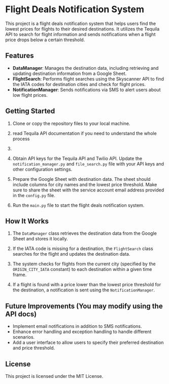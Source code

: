 # Flight Deals Notification System

This project is a flight deals notification system that helps users find the lowest prices for flights to their desired destinations. It utilizes the Tequila API to search for flight information and sends notifications when a flight price drops below a certain threshold.

## Features

- **DataManager**: Manages the destination data, including retrieving and updating destination information from a Google Sheet.
- **FlightSearch**: Performs flight searches using the Skyscanner API to find the IATA codes for destination cities and check for flight prices.
- **NotificationManager**: Sends notifications via SMS to alert users about low flight prices.

## Getting Started

1. Clone or copy the repository files to your local machine.
2. read Tequila API documentation if you need to understand the whole process
3. 
4. Obtain API keys for the Tequila API and Twilio API. Update the `notification_manager.py` and `file_search.py` file with your API keys and other configuration settings.

5. Prepare the Google Sheet with destination data. The sheet should include columns for city names and the lowest price threshold. Make sure to share the sheet with the service account email address provided in the `config.py` file.

6. Run the `main.py` file to start the flight deals notification system.

## How It Works

1. The `DataManager` class retrieves the destination data from the Google Sheet and stores it locally.

2. If the IATA code is missing for a destination, the `FlightSearch` class searches for the flight and updates the destination data.

3. The system checks for flights from the current city (specified by the `ORIGIN_CITY_IATA` constant) to each destination within a given time frame.

4. If a flight is found with a price lower than the lowest price threshold for the destination, a notification is sent using the `NotificationManager`.


## Future Improvements (You may modify using the API docs)

- Implement email notifications in addition to SMS notifications.
- Enhance error handling and exception handling to handle different scenarios.
- Add a user interface to allow users to specify their preferred destination and price threshold.

## License

This project is licensed under the MIT License.
